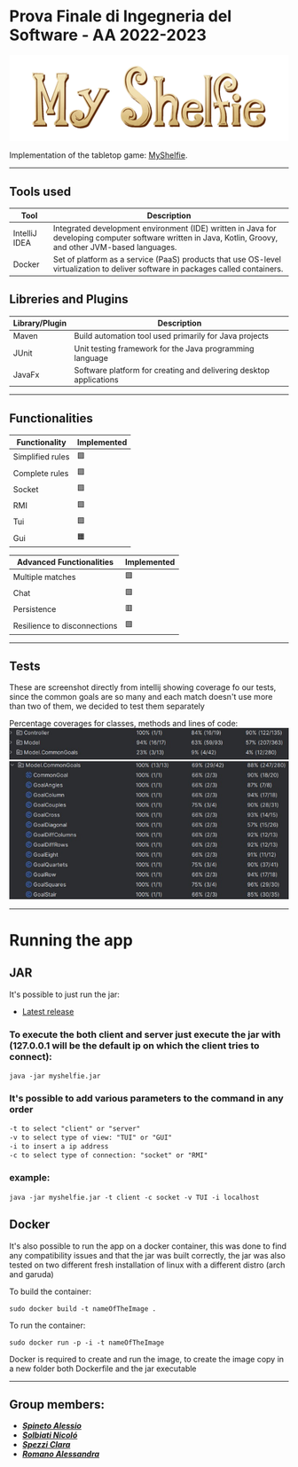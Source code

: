 # Prova Finale di Ingegneria del Software - AA 2022-2023

![MyShelfie](src/main/resources/images/Publisher%20material/Title%202000x618px.png)

Implementation of the tabletop game: [MyShelfie](https://www.craniocreations.it/prodotto/my-shelfie).

---

## Tools used

| Tool  | Description                                                                                                                                                                             |
|-----------------|-------------------------------------------------------------------------------------------------------------------------------------------------------------------------------|
| IntelliJ IDEA   | Integrated development environment (IDE) written in Java for developing computer software written in Java, Kotlin, Groovy, and other JVM-based languages.                     |
| Docker          | Set of platform as a service (PaaS) products that use OS-level virtualization to deliver software in packages called containers.                                              |


## Libreries and Plugins

| Library/Plugin  | Description                                                                |
|-----------------|----------------------------------------------------------------------------|
| Maven           | Build automation tool used primarily for Java projects                     |
| JUnit           | Unit testing framework for the Java programming language                   |
| JavaFx          | Software platform for creating and delivering desktop applications         |

---

## Functionalities

| Functionality       | Implemented         |
|---------------------|---------------------|
| Simplified rules    | :green_square:      |
| Complete rules      | :green_square:      |
| Socket              | :green_square:      |
| RMI                 | :green_square:      |
| Tui                 | :green_square:      |
| Gui                 | :orange_square:     |

| Advanced Functionalities       | Implemented        |
|--------------------------------|--------------------|
| Multiple matches               | :green_square:     |
| Chat                           | :green_square:     |
| Persistence                    | :red_square:       |
| Resilience to disconnections   | :green_square:     |

---

## Tests

These are screenshot directly from intellij showing coverage fo our tests, since the common goals are so many and each match doesn't use more than two of them, we decided to test them separately 

Percentage coverages for classes, methods and lines of code:
![imageNotFound](testScreenshots/controllerAndModelCoverage.jpg)
![imageNotFound](testScreenshots/commonGoalsCoverage.jpg)

---


# Running the app

## JAR
It's possible to just run the jar:
- [Latest release](https://github.com/Comodaino/ing-sw-2023-spineto-solbiati-spezzi-romano/releases/latest)
 
### To execute the both client and server just execute the jar with (127.0.0.1 will be the default ip on which the client tries to connect): 

```
java -jar myshelfie.jar
```

### It's possible to add  various parameters to the command in any order

```
-t to select "client" or "server"
-v to select type of view: "TUI" or "GUI"
-i to insert a ip address
-c to select type of connection: "socket" or "RMI"
```

### example:
```
java -jar myshelfie.jar -t client -c socket -v TUI -i localhost
```


## Docker
It's also possible to run the app on a docker container, this was done to find any compatibility issues and that the jar was built correctly,
the jar was also tested on two different fresh installation of linux with a different distro (arch and garuda)

To build the container: 
```
sudo docker build -t nameOfTheImage .
```
To run the container: 
```
sudo docker run -p -i -t nameOfTheImage
```
Docker is required to create and run the image, to create the image copy in a new folder both Dockerfile and the jar executable

---

## Group members:

- [_**Spineto Alessio**_](https://github.com/Comodaino)
- [_**Solbiati Nicoló**_](https://github.com/NicoSolbia)
- [_**Spezzi Clara**_](https://github.com/claraspezzi)
- [_**Romano Alessandra**_](https://github.com/Aleromano01)
